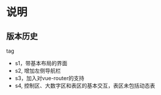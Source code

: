 # 说明

## 版本历史

tag

* s1，带基本布局的界面
* s2, 增加左侧导航栏
* s3，加入对vue-router的支持
* s4, 控制区、大数字区和表区的基本交互，表区未包括动态表